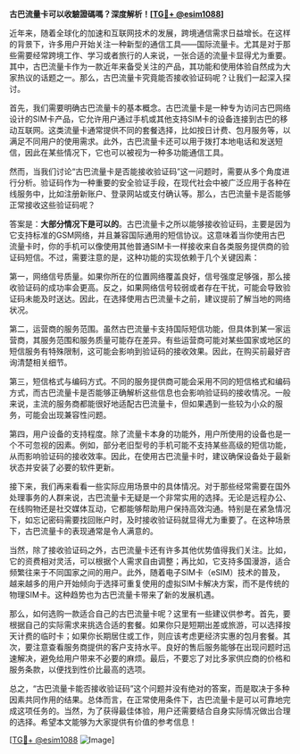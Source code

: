 **古巴流量卡可以收驗證碼嗎？深度解析！[[TG💪+ @esim1088](https://t.me/s/esim1088)]**

近年来，随着全球化的加速和互联网技术的发展，跨境通信需求日益增长。在这样的背景下，许多用户开始关注一种新型的通信工具——国际流量卡。尤其是对于那些需要经常跨境工作、学习或者旅行的人来说，一张合适的流量卡显得尤为重要。其中，古巴流量卡作为一款近年来备受关注的产品，其功能和使用体验自然成为大家热议的话题之一。那么，古巴流量卡究竟能否接收验证码呢？让我们一起深入探讨。

首先，我们需要明确古巴流量卡的基本概念。古巴流量卡是一种专为访问古巴网络设计的SIM卡产品，它允许用户通过手机或其他支持SIM卡的设备连接到古巴的移动互联网。这类流量卡通常提供不同的套餐选择，比如按日计费、包月服务等，以满足不同用户的使用需求。此外，古巴流量卡还可以用于拨打本地电话和发送短信，因此在某些情况下，它也可以被视为一种多功能通信工具。

然而，当我们讨论“古巴流量卡是否能接收验证码”这一问题时，需要从多个角度进行分析。验证码作为一种重要的安全验证手段，在现代社会中被广泛应用于各种在线服务中，比如注册新账户、登录网站或支付确认等。那么，古巴流量卡是否能够正常接收这些验证码呢？

答案是：**大部分情况下是可以的**。古巴流量卡之所以能够接收验证码，主要是因为它支持标准的GSM网络，并且兼容国际通用的短信协议。这意味着当你使用古巴流量卡时，你的手机可以像使用其他普通SIM卡一样接收来自各类服务提供商的验证码短信。不过，需要注意的是，这种功能的实现依赖于几个关键因素：

第一，网络信号质量。如果你所在的位置网络覆盖良好，信号强度足够强，那么接收验证码的成功率会更高。反之，如果网络信号较弱或者存在干扰，可能会导致验证码未能及时送达。因此，在选择使用古巴流量卡之前，建议提前了解当地的网络状况。

第二，运营商的服务范围。虽然古巴流量卡支持国际短信功能，但具体到某一家运营商，其服务范围和服务质量可能存在差异。有些运营商可能对某些国家或地区的短信服务有特殊限制，这可能会影响到验证码的接收效果。因此，在购买前最好咨询清楚相关细节。

第三，短信格式与编码方式。不同的服务提供商可能会采用不同的短信格式和编码方式，而古巴流量卡是否能够正确解析这些信息也会影响验证码的接收情况。一般来说，主流的服务商都能很好地适配古巴流量卡，但如果遇到一些较为小众的服务，可能会出现兼容性问题。

第四，用户设备的支持程度。除了流量卡本身的功能外，用户所使用的设备也是一个不可忽视的因素。例如，部分老旧型号的手机可能不支持某些高级的短信功能，从而影响验证码的接收效率。因此，在使用古巴流量卡时，建议确保设备处于最新状态并安装了必要的软件更新。

接下来，我们再来看看一些实际应用场景中的具体情况。对于那些经常需要在国外处理事务的人群来说，古巴流量卡无疑是一个非常实用的选择。无论是远程办公、在线购物还是社交媒体互动，它都能够帮助用户保持高效沟通。特别是在紧急情况下，如忘记密码需要找回账户时，及时接收验证码就显得尤为重要了。在这种场景下，古巴流量卡的表现通常是令人满意的。

当然，除了接收验证码之外，古巴流量卡还有许多其他优势值得我们关注。比如，它的资费相对灵活，可以根据个人需求自由调整；再比如，它支持多国漫游，适合频繁往来于不同国家之间的用户。此外，随着电子SIM卡（eSIM）技术的普及，越来越多的用户开始倾向于选择可重复使用的虚拟SIM卡解决方案，而不是传统的物理SIM卡。这种趋势也为古巴流量卡带来了新的发展机遇。

那么，如何选购一款适合自己的古巴流量卡呢？这里有一些建议供参考。首先，要根据自己的实际需求来挑选合适的套餐。如果你只是短期出差或旅游，可以选择按天计费的临时卡；如果你长期居住或工作，则应该考虑更经济实惠的包月套餐。其次，要注意查看服务商提供的客户支持水平。良好的售后服务能够在出现问题时迅速解决，避免给用户带来不必要的麻烦。最后，不要忘了对比多家供应商的价格和服务条款，以便找到性价比最高的选项。

总之，“古巴流量卡能否接收验证码”这个问题并没有绝对的答案，而是取决于多种因素共同作用的结果。总体而言，在正常使用条件下，古巴流量卡是可以可靠地完成这项任务的。当然，为了获得最佳体验，用户还需要结合自身实际情况做出合理的选择。希望本文能够为大家提供有价值的参考信息！

[[TG💪+ @esim1088](https://t.me/s/esim1088) ![Image](https://i.postimg.cc/4NQfJmqS/Snipaste-2025-05-13-00-14-12.png)]